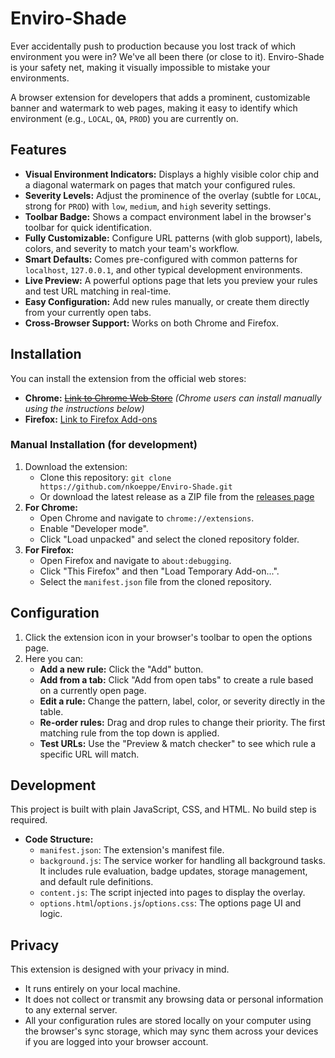 # Enviro-Shade

Ever accidentally push to production because you lost track of which environment you were in? We've all been there (or close to it). Enviro-Shade is your safety net, making it visually impossible to mistake your environments.

A browser extension for developers that adds a prominent, customizable banner and watermark to web pages, making it easy to identify which environment (e.g., `LOCAL`, `QA`, `PROD`) you are currently on.

## Features

- **Visual Environment Indicators:** Displays a highly visible color chip and a diagonal watermark on pages that match your configured rules.
- **Severity Levels:** Adjust the prominence of the overlay (subtle for `LOCAL`, strong for `PROD`) with `low`, `medium`, and `high` severity settings.
- **Toolbar Badge:** Shows a compact environment label in the browser's toolbar for quick identification.
- **Fully Customizable:** Configure URL patterns (with glob support), labels, colors, and severity to match your team's workflow.
- **Smart Defaults:** Comes pre-configured with common patterns for `localhost`, `127.0.0.1`, and other typical development environments.
- **Live Preview:** A powerful options page that lets you preview your rules and test URL matching in real-time.
- **Easy Configuration:** Add new rules manually, or create them directly from your currently open tabs.
- **Cross-Browser Support:** Works on both Chrome and Firefox.

## Installation

You can install the extension from the official web stores:

- **Chrome:** ~~[Link to Chrome Web Store](https://github.com/nkoeppe/Enviro-Shade)~~ _(Chrome users can install manually using the instructions below)_
- **Firefox:** [Link to Firefox Add-ons](https://addons.mozilla.org/en-US/firefox/addon/enviro-shade/)

### Manual Installation (for development)

1. Download the extension:
   - Clone this repository: `git clone https://github.com/nkoeppe/Enviro-Shade.git`
   - Or download the latest release as a ZIP file from the [releases page](https://github.com/nkoeppe/Enviro-Shade/releases)
2. **For Chrome:**
    - Open Chrome and navigate to `chrome://extensions`.
    - Enable "Developer mode".
    - Click "Load unpacked" and select the cloned repository folder.
3. **For Firefox:**
    - Open Firefox and navigate to `about:debugging`.
    - Click "This Firefox" and then "Load Temporary Add-on...".
    - Select the `manifest.json` file from the cloned repository.

## Configuration

1. Click the extension icon in your browser's toolbar to open the options page.
2. Here you can:
    - **Add a new rule:** Click the "Add" button.
    - **Add from a tab:** Click "Add from open tabs" to create a rule based on a currently open page.
    - **Edit a rule:** Change the pattern, label, color, or severity directly in the table.
    - **Re-order rules:** Drag and drop rules to change their priority. The first matching rule from the top down is applied.
    - **Test URLs:** Use the "Preview & match checker" to see which rule a specific URL will match.

## Development

This project is built with plain JavaScript, CSS, and HTML. No build step is required.

- **Code Structure:**
  - `manifest.json`: The extension's manifest file.
  - `background.js`: The service worker for handling all background tasks. It includes rule evaluation, badge updates, storage management, and default rule definitions.
  - `content.js`: The script injected into pages to display the overlay.
  - `options.html`/`options.js`/`options.css`: The options page UI and logic.

## Privacy

This extension is designed with your privacy in mind.

- It runs entirely on your local machine.
- It does not collect or transmit any browsing data or personal information to any external server.
- All your configuration rules are stored locally on your computer using the browser's sync storage, which may sync them across your devices if you are logged into your browser account.
